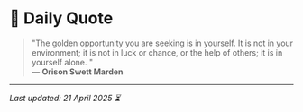 # 📜 Daily Quote

> "The golden opportunity you are seeking is in yourself. It is not in your environment; it is not in luck or chance, or the help of others; it is in yourself alone. "  
> — **Orison Swett Marden**

---

_Last updated: 21 April 2025 ⏳_

